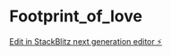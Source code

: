 # Footprint_of_love

[Edit in StackBlitz next generation editor ⚡️](https://stackblitz.com/~/github.com/engsd/Footprint_of_love)